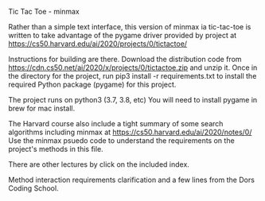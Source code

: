 
Tic Tac Toe - minmax 


Rather than a simple text interface, this version of 
minmax ia tic-tac-toe is written to take advantage 
of the pygame driver provided by project at
https://cs50.harvard.edu/ai/2020/projects/0/tictactoe/

Instructions for building are there.
Download the distribution code from https://cdn.cs50.net/ai/2020/x/projects/0/tictactoe.zip and unzip it.
Once in the directory for the project, run pip3 install -r requirements.txt to install the required Python package (pygame) for this project.

The project runs on python3 (3.7, 3.8, etc)
You will need to install pygame in brew for mac install.

The Harvard course also include a tight summary of 
some search algorithms including minmax at
https://cs50.harvard.edu/ai/2020/notes/0/
Use the minmax psuedo code to understand the requirements 
on the project's methods in this file.

There are other lectures by click on the included index.

Method interaction requirements clarification and a few lines from 
the Dors Coding School.

